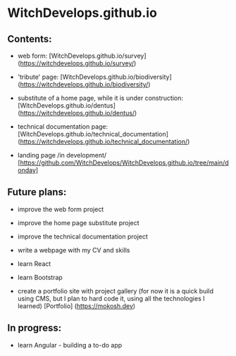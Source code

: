 # WitchDevelops.github.io

## Contents:

* web form: [WitchDevelops.github.io/survey] (https://witchdevelops.github.io/survey/)

* 'tribute' page: [WitchDevelops.github.io/biodiversity] (https://witchdevelops.github.io/biodiversity/)

* substitute of a home page, while it is under construction: [WitchDevelops.github.io/dentus] (https://witchdevelops.github.io/dentus/)

* technical documentation page: [WitchDevelops.github.io/technical_documentation] (https://witchdevelops.github.io/technical_documentation/)

* landing page /in development/ [https://github.com/WitchDevelops/WitchDevelops.github.io/tree/main/donday]

## Future plans:

* improve the web form project

* improve the home page substitute project

* improve the technical documentation project

* write a webpage with my CV and skills

* learn React

* learn Bootstrap

* create a portfolio site with project gallery (for now it is a quick build using CMS, but I plan to hard code it, using all the technologies I learned) [Portfolio] (https://mokosh.dev)

## In progress:

* learn Angular - building a to-do app
